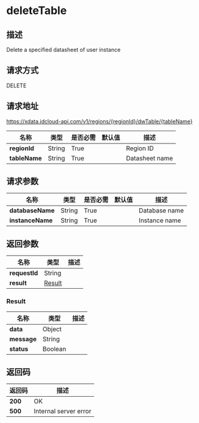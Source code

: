 # deleteTable


## 描述
Delete a specified datasheet of user instance

## 请求方式
DELETE

## 请求地址
https://xdata.jdcloud-api.com/v1/regions/{regionId}/dwTable/{tableName}

|名称|类型|是否必需|默认值|描述|
|---|---|---|---|---|
|**regionId**|String|True||Region ID|
|**tableName**|String|True||Datasheet name|

## 请求参数
|名称|类型|是否必需|默认值|描述|
|---|---|---|---|---|
|**databaseName**|String|True||Database name|
|**instanceName**|String|True||Instance name|


## 返回参数
|名称|类型|描述|
|---|---|---|
|**requestId**|String||
|**result**|[Result](##Result)||


### <a name="Result">Result</a>
|名称|类型|描述|
|---|---|---|
|**data**|Object||
|**message**|String||
|**status**|Boolean||

## 返回码
|返回码|描述|
|---|---|
|**200**|OK|
|**500**|Internal server error|

